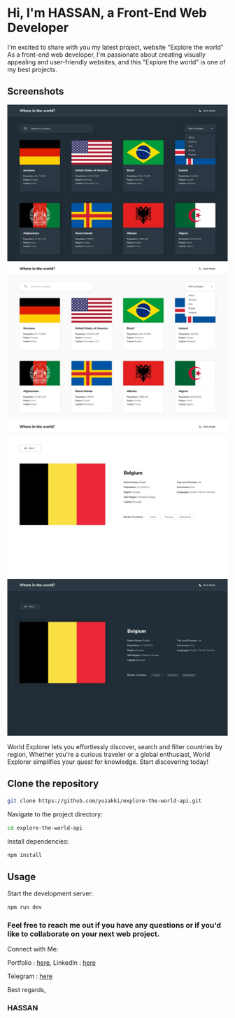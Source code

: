 <!-- ## World Explorer lets you discover, search and filter countries by region, -->

# Hi, I'm HASSAN, a Front-End Web Developer

I'm excited to share with you my latest project, website "Explore the world" As a front-end web developer, I'm passionate
about creating visually appealing and user-friendly websites, and this "Explore the world" is one of my best projects.

## Screenshots

![Screenshot](/public/design/desktop-dark.jpg)
![Screenshot](/public/design/desktop-light.jpg)
![Screenshot](/public/design/details-light.jpg)
![Screenshot](/public/design/details-dark.jpg)

World Explorer lets you effortlessly discover, search and filter countries by region,
Whether you're a curious traveler or a global enthusiast, World Explorer simplifies your quest for knowledge.
Start discovering today!

## Clone the repository

```bash
git clone https://github.com/yuzakki/explore-the-world-api.git
```

Navigate to the project directory:

```bash
cd explore-the-world-api
```

Install dependencies:

```bash
npm install
```

## Usage

Start the development server:

```bash
npm run dev
```

### Feel free to reach me out if you have any questions or if you'd like to collaborate on your next web project.

Connect with Me:

Portfolio : [here](https://haassaaaannnn.netlify.app/),
LinkedIn : [here](https://www.linkedin.com/in/hassan-frontdev)

Telegram : [here](https://t.me/hassandevv)

Best regards,

### HASSAN
